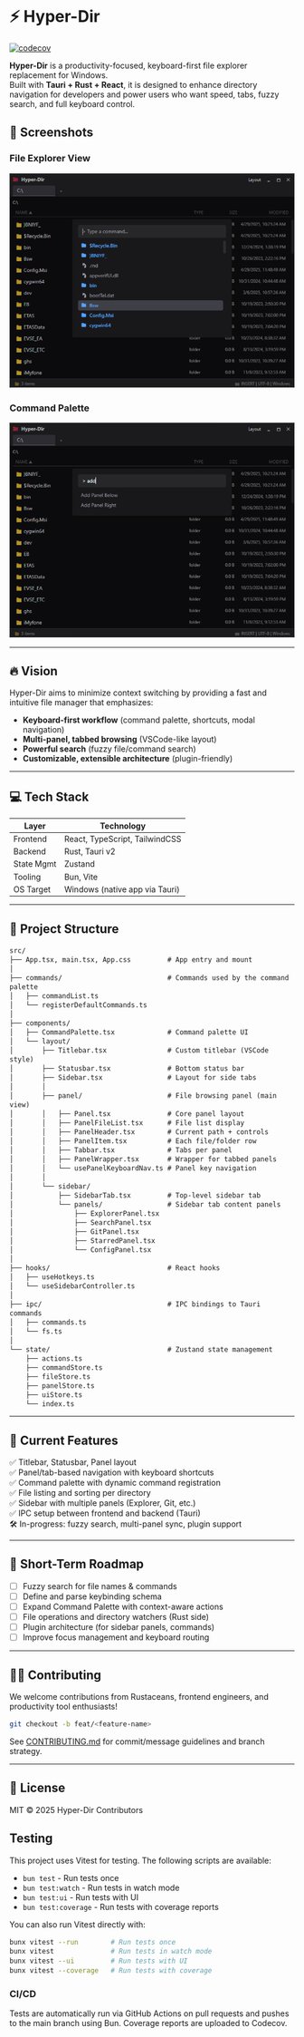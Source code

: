 # ⚡ Hyper-Dir

[![codecov](https://codecov.io/gh/seobaeksol/hyper-dir/graph/badge.svg?token=LMEKDXZMTB)](https://codecov.io/gh/seobaeksol/hyper-dir)

**Hyper-Dir** is a productivity-focused, keyboard-first file explorer replacement for Windows.  
Built with **Tauri + Rust + React**, it is designed to enhance directory navigation for developers and power users who want speed, tabs, fuzzy search, and full keyboard control.

## 📸 Screenshots

### File Explorer View

![File Explorer](./assets/screenshot-files.png)

### Command Palette

![Command Palette](./assets/screenshot-commands.png)

---

## 🔥 Vision

Hyper-Dir aims to minimize context switching by providing a fast and intuitive file manager that emphasizes:

- **Keyboard-first workflow** (command palette, shortcuts, modal navigation)
- **Multi-panel, tabbed browsing** (VSCode-like layout)
- **Powerful search** (fuzzy file/command search)
- **Customizable, extensible architecture** (plugin-friendly)

---

## 💻 Tech Stack

| Layer      | Technology                     |
| ---------- | ------------------------------ |
| Frontend   | React, TypeScript, TailwindCSS |
| Backend    | Rust, Tauri v2                 |
| State Mgmt | Zustand                        |
| Tooling    | Bun, Vite                      |
| OS Target  | Windows (native app via Tauri) |

---

## 📁 Project Structure

```
src/
├── App.tsx, main.tsx, App.css         # App entry and mount
│
├── commands/                          # Commands used by the command palette
│   ├── commandList.ts
│   └── registerDefaultCommands.ts
│
├── components/
│   ├── CommandPalette.tsx             # Command palette UI
│   └── layout/
│       ├── Titlebar.tsx               # Custom titlebar (VSCode style)
│       ├── Statusbar.tsx              # Bottom status bar
│       ├── Sidebar.tsx                # Layout for side tabs
│       │
│       ├── panel/                     # File browsing panel (main view)
│       │   ├── Panel.tsx              # Core panel layout
│       │   ├── PanelFileList.tsx      # File list display
│       │   ├── PanelHeader.tsx        # Current path + controls
│       │   ├── PanelItem.tsx          # Each file/folder row
│       │   ├── Tabbar.tsx             # Tabs per panel
│       │   ├── PanelWrapper.tsx       # Wrapper for tabbed panels
│       │   └── usePanelKeyboardNav.ts # Panel key navigation
│       │
│       └── sidebar/
│           ├── SidebarTab.tsx         # Top-level sidebar tab
│           └── panels/                # Sidebar tab content panels
│               ├── ExplorerPanel.tsx
│               ├── SearchPanel.tsx
│               ├── GitPanel.tsx
│               ├── StarredPanel.tsx
│               └── ConfigPanel.tsx
│
├── hooks/                             # React hooks
│   ├── useHotkeys.ts
│   └── useSidebarController.ts
│
├── ipc/                               # IPC bindings to Tauri commands
│   ├── commands.ts
│   └── fs.ts
│
└── state/                             # Zustand state management
    ├── actions.ts
    ├── commandStore.ts
    ├── fileStore.ts
    ├── panelStore.ts
    ├── uiStore.ts
    └── index.ts
```

---

## 🧠 Current Features

✅ Titlebar, Statusbar, Panel layout  
✅ Panel/tab-based navigation with keyboard shortcuts  
✅ Command palette with dynamic command registration  
✅ File listing and sorting per directory  
✅ Sidebar with multiple panels (Explorer, Git, etc.)  
✅ IPC setup between frontend and backend (Tauri)  
🛠️ In-progress: fuzzy search, multi-panel sync, plugin support

---

## 🎯 Short-Term Roadmap

- [ ] Fuzzy search for file names & commands
- [ ] Define and parse keybinding schema
- [ ] Expand Command Palette with context-aware actions
- [ ] File operations and directory watchers (Rust side)
- [ ] Plugin architecture (for sidebar panels, commands)
- [ ] Improve focus management and keyboard routing

---

## 🧑‍💻 Contributing

We welcome contributions from Rustaceans, frontend engineers, and productivity tool enthusiasts!

```bash
git checkout -b feat/<feature-name>
```

See [CONTRIBUTING.md](./CONTRIBUTING.md) for commit/message guidelines and branch strategy.

---

## 📜 License

MIT © 2025 Hyper-Dir Contributors

## Testing

This project uses Vitest for testing. The following scripts are available:

- `bun test` - Run tests once
- `bun test:watch` - Run tests in watch mode
- `bun test:ui` - Run tests with UI
- `bun test:coverage` - Run tests with coverage reports

You can also run Vitest directly with:

```bash
bunx vitest --run        # Run tests once
bunx vitest              # Run tests in watch mode
bunx vitest --ui         # Run tests with UI
bunx vitest --coverage   # Run tests with coverage
```

### CI/CD

Tests are automatically run via GitHub Actions on pull requests and pushes to the main branch using Bun. Coverage reports are uploaded to Codecov.

